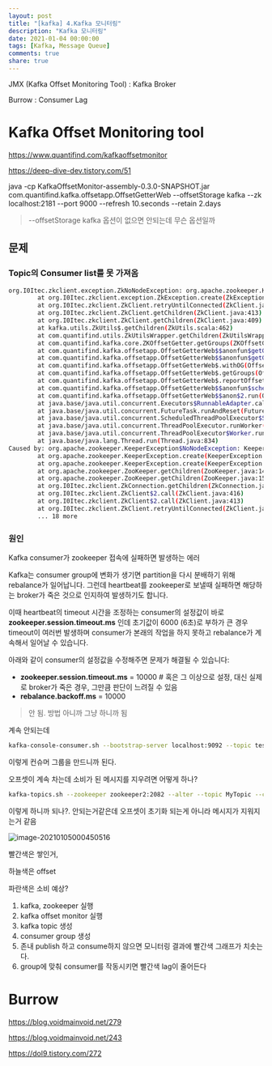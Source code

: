 ```yaml
---
layout: post
title: "[kafka] 4.Kafka 모니터링"
description: "Kafka 모니터링"
date: 2021-01-04 00:00:00
tags: [Kafka, Message Queue]
comments: true
share: true
---
```


JMX  (Kafka Offset Monitoring Tool) : Kafka Broker

Burrow : Consumer Lag





# Kafka Offset Monitoring tool

https://www.quantifind.com/kafkaoffsetmonitor

https://deep-dive-dev.tistory.com/51

java -cp KafkaOffsetMonitor-assembly-0.3.0-SNAPSHOT.jar com.quantifind.kafka.offsetapp.OffsetGetterWeb --offsetStorage kafka --zk localhost:2181 --port 9000 --refresh 10.seconds --retain 2.days

> --offsetStorage kafka 옵션이 없으면 안되는데 무슨 옵션일까



## 문제

### Topic의 Consumer list를 못 가져옴

```bash
org.I0Itec.zkclient.exception.ZkNoNodeException: org.apache.zookeeper.KeeperException$NoNodeException: KeeperErrorCode = NoNode for /consumers
        at org.I0Itec.zkclient.exception.ZkException.create(ZkException.java:47)
        at org.I0Itec.zkclient.ZkClient.retryUntilConnected(ZkClient.java:685)
        at org.I0Itec.zkclient.ZkClient.getChildren(ZkClient.java:413)
        at org.I0Itec.zkclient.ZkClient.getChildren(ZkClient.java:409)
        at kafka.utils.ZkUtils$.getChildren(ZkUtils.scala:462)
        at com.quantifind.utils.ZkUtilsWrapper.getChildren(ZkUtilsWrapper.scala:62)
        at com.quantifind.kafka.core.ZKOffsetGetter.getGroups(ZKOffsetGetter.scala:62)
        at com.quantifind.kafka.offsetapp.OffsetGetterWeb$$anonfun$getGroups$1.apply(OffsetGetterWeb.scala:100)
        at com.quantifind.kafka.offsetapp.OffsetGetterWeb$$anonfun$getGroups$1.apply(OffsetGetterWeb.scala:100)
        at com.quantifind.kafka.offsetapp.OffsetGetterWeb$.withOG(OffsetGetterWeb.scala:89)
        at com.quantifind.kafka.offsetapp.OffsetGetterWeb$.getGroups(OffsetGetterWeb.scala:99)
        at com.quantifind.kafka.offsetapp.OffsetGetterWeb$.reportOffsets(OffsetGetterWeb.scala:69)
        at com.quantifind.kafka.offsetapp.OffsetGetterWeb$$anonfun$schedule$1.apply$mcV$sp(OffsetGetterWeb.scala:80)
        at com.quantifind.kafka.offsetapp.OffsetGetterWeb$$anon$2.run(OffsetGetterWeb.scala:49)
        at java.base/java.util.concurrent.Executors$RunnableAdapter.call(Executors.java:515)
        at java.base/java.util.concurrent.FutureTask.runAndReset(FutureTask.java:305)
        at java.base/java.util.concurrent.ScheduledThreadPoolExecutor$ScheduledFutureTask.run(ScheduledThreadPoolExecutor.java:305)
        at java.base/java.util.concurrent.ThreadPoolExecutor.runWorker(ThreadPoolExecutor.java:1128)
        at java.base/java.util.concurrent.ThreadPoolExecutor$Worker.run(ThreadPoolExecutor.java:628)
        at java.base/java.lang.Thread.run(Thread.java:834)
Caused by: org.apache.zookeeper.KeeperException$NoNodeException: KeeperErrorCode = NoNode for /consumers
        at org.apache.zookeeper.KeeperException.create(KeeperException.java:111)
        at org.apache.zookeeper.KeeperException.create(KeeperException.java:51)
        at org.apache.zookeeper.ZooKeeper.getChildren(ZooKeeper.java:1472)
        at org.apache.zookeeper.ZooKeeper.getChildren(ZooKeeper.java:1500)
        at org.I0Itec.zkclient.ZkConnection.getChildren(ZkConnection.java:99)
        at org.I0Itec.zkclient.ZkClient$2.call(ZkClient.java:416)
        at org.I0Itec.zkclient.ZkClient$2.call(ZkClient.java:413)
        at org.I0Itec.zkclient.ZkClient.retryUntilConnected(ZkClient.java:675)
        ... 18 more
```

### 원인

Kafka consumer가 zookeeper 접속에 실패하면 발생하는 에러

Kafka는 consumer group에 변화가 생기면 partition을 다시 분배하기 위해 rebalance가 일어납니다.  그런데 heartbeat를 zookeeper로 보낼때 실패하면 해당하는 broker가 죽은 것으로 인지하여 발생하기도 합니다.

이때 heartbeat의 timeout 시간을 조정하는 consumer의 설정값이 바로 **zookeeper.session.timeout.ms** 인데 초기값이 6000 (6초)로 부하가 큰 경우 timeout이 여러번 발생하며 consumer가 본래의 작업을 하지 못하고 rebalance가 계속해서 일어날 수 있습니다.

아래와 같이 consumer의 설정값을 수정해주면 문제가 해결될 수 있습니다:

- **zookeeper.session.timeout.ms** = 10000 # 혹은 그 이상으로 설정, 대신 실제로 broker가 죽은 경우, 그만큼 판단이 느려질 수 있음
- **rebalance.backoff.ms** = 10000

> 안 됨. 방법 아니까 그냥 하니까 됨





계속 안되는데

```bash
kafka-console-consumer.sh --bootstrap-server localhost:9092 --topic test --from-beginning --group my-group
```

이렇게 컨슈머 그룹을 만드니까 된다.



오프셋이 계속 차는데 소비가 된 메시지를 지우려면 어떻게 하나?

```bash
kafka-topics.sh --zookeeper zookeeper2:2082 --alter --topic MyTopic --config retention.ms=1000
```

이렇게 하니까 되나?. 안되는거같은데 오프셋이 초기화 되는게 아니라 메시지가 지워지는거 같음



![image-20210105000450516](C:\Users\zkdlu\AppData\Roaming\Typora\typora-user-images\image-20210105000450516.png)

빨간색은 쌓인거, 

하늘색은 offset 

파란색은 소비 예상?





1. kafka, zookeeper 실행
2. kafka offset monitor 실행
3. kafka topic 생성
4. consumer group 생성
5. 존내 publish 하고 consume하지 않으면 모니터링 결과에 빨간색 그래프가 치솟는다.
6. group에 맞춰 consumer를 작동시키면 빨간색 lag이 줄어든다









# Burrow

https://blog.voidmainvoid.net/279

https://blog.voidmainvoid.net/243

https://dol9.tistory.com/272